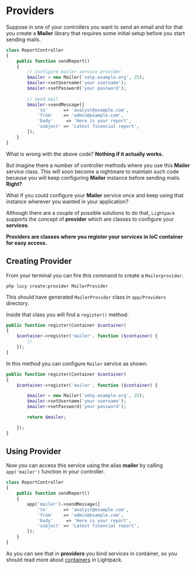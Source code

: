 # Providers

Suppose in one of your controllers you want to send an email and for that you create a **Mailer** library that requires some initial setup before you start sending mails.

```php
class ReportController
{
    public function sendReport()
    {
        // Configure mailer service provider
        $mailer = new Mailer('smtp.example.org', 25);
        $mailer->setUsername('your username');
        $mailer->setPassword('your password');
        
        // Send mail
        $mailer->sendMessage([
            'to'      => 'analyst@example.com',
            'from'    => 'admin@example.com',
            'body'     => 'Here is your report',
            'subject' => 'Latest financial report',
        ]);
    }
}
```

What is wrong with the above code? **Nothing if it actually works.**

But imagine there a number of controller methods where you use this **Mailer** service class. This will soon become a nightmare to maintain such code because you will keep configuring **Mailer** instance before sending mails. **Right?**

What if you could configure your **Mailer** service once and keep using that instance wherever you wanted in your application?

Although there are a couple of possible solutions to do that, `Lightpack` supports the concept of **provider** which are classes to configure your **services**.

<p class="tip"><b>Providers are classes where you register your services in IoC container for easy access.</b></p>

## Creating Provider

From your terminal you can fire this command to create a `Mailerprovider`.

```terminal
php lucy create:provider MailerProvider
```

This should have generated `MailerProvider` class in `app/Providers` directory. 

Inside that class you will find a `register()` method:

```php
public function register(Container $container)
{
    $container->register('mailer', function ($container) {
        //
    });
}
```

In this method you can configure `Mailer` service as shown:

```php
public function register(Container $container)
{
    $container->register('mailer', function ($container) {

        $mailer = new Mailer('smtp.example.org', 25);
        $mailer->setUsername('your username');
        $mailer->setPassword('your password');

        return $mailer;

    });
}
```

## Using Provider

Now you can access this service using the alias **mailer** by calling `app('mailer')` function in your controller.

```php
class ReportController
{
    public function sendReport()
    {
        app('mailer')->sendMessage([
            'to'      => 'analyst@example.com',
            'from'    => 'admin@example.com',
            'body'     => 'Here is your report',
            'subject' => 'Latest financial report',
        ]);
    }
}
```

As you can see that in **providers** you bind services in container, so you should read more about [containers](/containers) in Lightpack.